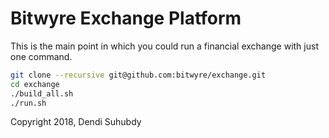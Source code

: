 # Bitwyre Exchange Platform

This is the main point in which you could run a financial exchange
with just one command. 

```bash
git clone --recursive git@github.com:bitwyre/exchange.git
cd exchange
./build_all.sh
./run.sh
```

Copyright 2018, Dendi Suhubdy
